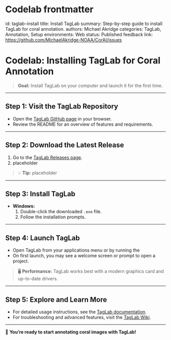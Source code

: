 # Codelab frontmatter
id: taglab-install
title: Install TagLab
summary: Step-by-step guide to install TagLab for coral annotation.
authors: Michael Akridge
categories: TagLab, Annotation, Setup
environments: Web
status: Published
feedback link: https://github.com/MichaelAkridge-NOAA/CorAI/issues


# Codelab: Installing TagLab for Coral Annotation

> **Goal:** Install TagLab on your computer and launch it for the first time.

---

## Step 1: Visit the TagLab Repository

- Open the [TagLab GitHub page](https://github.com/cnr-isti-vclab/TagLab) in your browser.
- Review the README for an overview of features and requirements.

---

## Step 2: Download the Latest Release

1. Go to the [TagLab Releases page](https://github.com/cnr-isti-vclab/TagLab/releases).
2. placeholder

> 💡 **Tip:** placeholder

---

## Step 3: Install TagLab

- **Windows:**
  1. Double-click the downloaded `.exe` file.
  2. Follow the installation prompts.

---

## Step 4: Launch TagLab

- Open TagLab from your applications menu or by running the 
- On first launch, you may see a welcome screen or prompt to open a project.

> 🖥️ **Performance:** TagLab works best with a modern graphics card and up-to-date drivers.

---

## Step 5: Explore and Learn More

- For detailed usage instructions, see the [TagLab documentation](https://github.com/cnr-isti-vclab/TagLab#installing-taglab).
- For troubleshooting and advanced features, visit the [TagLab Wiki](https://github.com/cnr-isti-vclab/TagLab/wiki).

---

🎉 **You’re ready to start annotating coral images with TagLab!**
